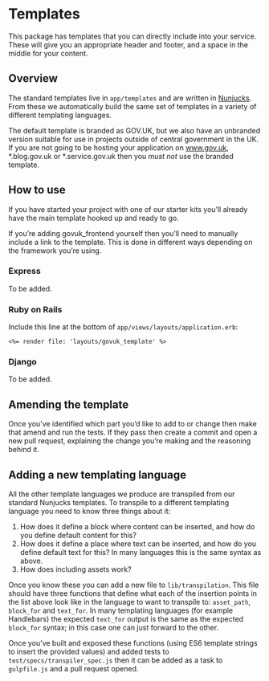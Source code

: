 # Templates

This package has templates that you can directly include into your service. These will give you an appropriate header and footer, and a space in the middle for your content.

## Overview

The standard templates live in `app/templates` and are written in [Nunjucks](https://mozilla.github.io/nunjucks/). From these we automatically build the same set of templates in a variety of different templating languages.

The default template is branded as GOV.UK, but we also have an unbranded version suitable for use in projects outside of central government in the UK. If you are not going to be hosting your application on www.gov.uk, *.blog.gov.uk or *.service.gov.uk then you *must not* use the branded template.

## How to use

If you have started your project with one of our starter kits you’ll already have the main template hooked up and ready to go.

If you’re adding govuk_frontend yourself then you’ll need to manually include a link to the template. This is done in different ways depending on the framework you’re using.

### Express

To be added.

### Ruby on Rails

Include this line at the bottom of `app/views/layouts/application.erb`:

```erb
<%= render file: 'layouts/govuk_template' %>
```

### Django

To be added.

## Amending the template

Once you’ve identified which part you’d like to add to or change then make that amend and run the tests. If they pass then create a commit and open a new pull request, explaining the change you’re making and the reasoning behind it.

## Adding a new templating language

All the other template languages we produce are transpiled from our standard Nunjucks templates. To transpile to a different templating language you need to know three things about it:

1. How does it define a block where content can be inserted, and how do you define default content for this?
2. How does it define a place where text can be inserted, and how do you define default text for this? In many languages this is the same syntax as above.
3. How does including assets work?

Once you know these you can add a new file to `lib/transpilation`. This file should have three functions that define what each of the insertion points in the list above look like in the language to want to transpile to: `asset_path`, `block_for` and `text_for`. In many templating languages (for example Handlebars) the expected `text_for` output is the same as the expected `block_for` syntax; in this case one can just forward to the other.

Once you’ve built and exposed these functions (using ES6 template strings to insert the provided values) and added tests to `test/specs/transpiler_spec.js` then it can be added as a task to `gulpfile.js` and a pull request opened.
